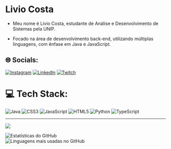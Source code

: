 # Livio Costa
- Meu nome é Lívio Costa, estudante de Análise e Desenvolvimento de Sistemas pela UNIP.

- Focado na área de desenvolvimento back-end, utilizando múltiplas linguagens, com ênfase em Java e JavaScript.




## 🌐 Socials:
[![Instagram](https://img.shields.io/badge/Instagram-%23E4405F.svg?logo=Instagram&logoColor=white)](https://instagram.com/liviocosta.1) [![LinkedIn](https://img.shields.io/badge/LinkedIn-%230077B5.svg?logo=linkedin&logoColor=white)](https://www.linkedin.com/in/livio-costa/) [![Twitch](https://img.shields.io/badge/Twitch-%239146FF.svg?logo=Twitch&logoColor=white)](https://twitch.tv/livioboliche) 

# 💻 Tech Stack:
![Java](https://img.shields.io/badge/java-%23ED8B00.svg?style=for-the-badge&logo=openjdk&logoColor=white) ![CSS3](https://img.shields.io/badge/css3-%231572B6.svg?style=for-the-badge&logo=css3&logoColor=white) ![JavaScript](https://img.shields.io/badge/javascript-%23323330.svg?style=for-the-badge&logo=javascript&logoColor=%23F7DF1E) ![HTML5](https://img.shields.io/badge/html5-%23E34F26.svg?style=for-the-badge&logo=html5&logoColor=white) ![Python](https://img.shields.io/badge/python-3670A0?style=for-the-badge&logo=python&logoColor=ffdd54) ![TypeScript](https://img.shields.io/badge/typescript-%23007ACC.svg?style=for-the-badge&logo=typescript&logoColor=white) 

---
[![](https://visitcount.itsvg.in/api?id=livio1212&icon=0&color=0)](https://visitcount.itsvg.in)


 <div class="container">
        <div>
           <img src="https://github-readme-stats.vercel.app/api?username=livio1212&show_icons=true&theme=midnight-purple" alt="Estatísticas do GitHub">
        </div>
        <div>
           <img src="https://github-readme-stats.vercel.app/api/top-langs/?username=livio1212&layout=compact&theme=midnight-purple" alt="Linguagens mais usadas no GitHub">
        </div>
 </div>




<!-- Proudly created with GPRM ( https://gprm.itsvg.in ) -->
